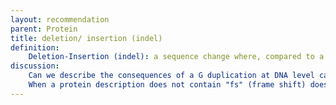 ```yaml
---
layout: recommendation
parent: Protein
title: deletion/ insertion (indel) 
definition: 
    Deletion-Insertion (indel): a sequence change where, compared to a reference sequence, one or more amino acids are replaced by one or more other amino acids <b>and which is not</b> a substitution or conversion.
discussion:
    Can we describe the consequences of a G duplication at DNA level causing a frameshift where the shifted frame does not encounter a new stop codon as p.Ile327Argfs (we expect the protein is not formed since the aberrant RNA will be degraded lacking a stop codon). (<i>Giampaolo Trivellin, London</i>): When you expect the RNA is degraded it is probably best to describe the predicted change as "p.?" or as "p.0?". When a reading frame does not encounter a new translation termination (stop) codon this is described as "fsTer?", in your example p.(Ile327Arg<b>fs*?</b>).
    When a protein description does not contain "fs" (frame shift) does this mean there is no frame shift?: By definition, yes. Examples of what some might call frame shift variants which are not described as frame shifts include (i) a deletion yielding an immediate stop codon (ATGCTGAGC to ATG_TGAGC giving p.(Cys2Ter)), (ii) a deletion giving a frame shift which, before a stop codon is encountered, is followed by another variant shifting the reading frame back to normal (described as a deletion-insertion), (iii) the deletion of a nucleotide from the translation termination codon, extending the C-terminus of the encoded protein (<i><a href='http://www.HGVS.org/varnomen/recommendations/protein/variant/extension/'>see Extensions</a></i>). Since technically there is no reading frame after the translation termination codon there is also <b>no shifted frame</b>.
---
```



